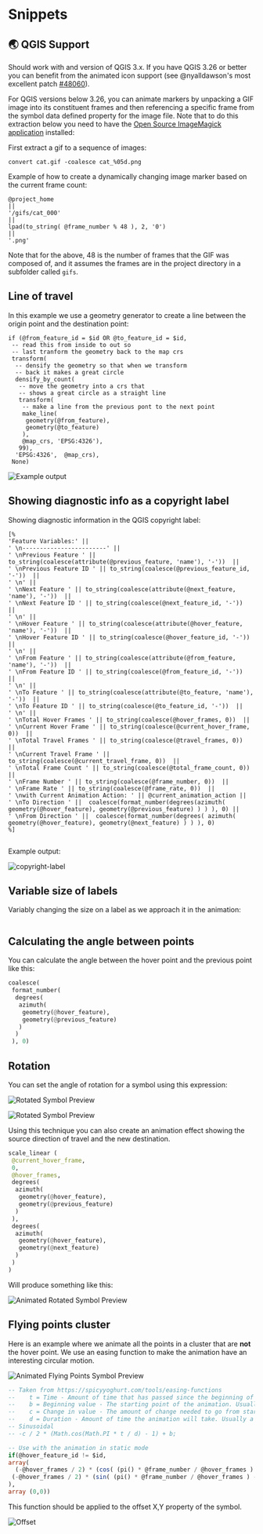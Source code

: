 # Snippets

## 🌏 QGIS Support

Should work with and version of QGIS 3.x. If you have QGIS 3.26 or better you can benefit from the animated icon support (see @nyalldawson's most excellent patch [#48060](https://github.com/qgis/QGIS/pull/48060)).

For QGIS versions below 3.26, you can animate markers by unpacking a GIF image into its constituent frames and then referencing a specific frame from the symbol data defined property for the image file. Note that to do this extraction below you need to have the [Open Source ImageMagick application](https://imagemagick.org/script/download.php) installed:

First extract a gif to a sequence of images:

```
convert cat.gif -coalesce cat_%05d.png
```

Example of how to create a dynamically changing image marker based on the current frame count:

```
@project_home 
||
'/gifs/cat_000'
|| 
lpad(to_string( @frame_number % 48 ), 2, '0')
|| 
'.png'
```

Note that for the above, 48 is the number of frames that the GIF was composed of, and it assumes the frames are in the project directory in a subfolder called ``gifs``.

## Line of travel

In this example we use a geometry generator to create a line between the origin point and the destination point:

```
if (@from_feature_id = $id OR @to_feature_id = $id,
 -- read this from inside to out so 
 -- last tranform the geometry back to the map crs
 transform( 
  -- densify the geometry so that when we transform
  -- back it makes a great circle
  densify_by_count(  
   -- move the geometry into a crs that 
   -- shows a great circle as a straight line
   transform( 
    -- make a line from the previous pont to the next point
    make_line( 
     geometry(@from_feature), 
     geometry(@to_feature)
    ),  
    @map_crs, 'EPSG:4326'),
   99), 
  'EPSG:4326',  @map_crs),
 None)
```

![Example output](img/make-line.png)

## Showing diagnostic info as a copyright label

Showing diagnostic information in the QGIS copyright label:

```
[%
'Feature Variables:' ||
' \n------------------------' ||
' \nPrevious Feature ' || to_string(coalesce(attribute(@previous_feature, 'name'), '-'))  ||
' \nPrevious Feature ID ' || to_string(coalesce(@previous_feature_id, '-'))  ||
' \n' ||
' \nNext Feature ' || to_string(coalesce(attribute(@next_feature, 'name'), '-'))  ||
' \nNext Feature ID ' || to_string(coalesce(@next_feature_id, '-'))  ||
' \n' ||
' \nHover Feature ' || to_string(coalesce(attribute(@hover_feature, 'name'), '-'))  ||
' \nHover Feature ID ' || to_string(coalesce(@hover_feature_id, '-'))  ||
' \n' ||
' \nFrom Feature ' || to_string(coalesce(attribute(@from_feature, 'name'), '-'))  ||
' \nFrom Feature ID ' || to_string(coalesce(@from_feature_id, '-'))  ||
' \n' ||
' \nTo Feature ' || to_string(coalesce(attribute(@to_feature, 'name'), '-'))  ||
' \nTo Feature ID ' || to_string(coalesce(@to_feature_id, '-'))  ||
' \n' ||
' \nTotal Hover Frames ' || to_string(coalesce(@hover_frames, 0))  ||
' \nCurrent Hover Frame ' || to_string(coalesce(@current_hover_frame, 0))  ||
' \nTotal Travel Frames ' || to_string(coalesce(@travel_frames, 0))  ||
' \nCurrent Travel Frame ' || to_string(coalesce(@current_travel_frame, 0))  ||
' \nTotal Frame Count ' || to_string(coalesce(@total_frame_count, 0))  ||
' \nFrame Number ' || to_string(coalesce(@frame_number, 0))  ||
' \nFrame Rate ' || to_string(coalesce(@frame_rate, 0))  ||
' \nwith Current Animation Action: ' || @current_animation_action ||
' \nTo Direction ' ||  coalesce(format_number(degrees(azimuth( geometry(@hover_feature), geometry(@previous_feature) ) ) ), 0) || 
' \nFrom Direction ' ||  coalesce(format_number(degrees( azimuth( geometry(@hover_feature), geometry(@next_feature) ) ) ), 0)
%]


```

Example output:

![copyright-label](https://user-images.githubusercontent.com/178003/161786902-04bb7fb7-d209-44cc-aaf0-bc80c6f9c130.gif)

## Variable size of labels

Variably changing the size on a label as we approach it in the animation:

```40 * ((@frame_number % @hover_frames) /  @hover_frames)
```

## Calculating the angle between points

You can calculate the angle between the hover point and the previous point like this:

```python
coalesce(
 format_number(
  degrees( 
   azimuth( 
    geometry(@hover_feature), 
    geometry(@previous_feature) 
   )
  )
 ), 0)
```

## Rotation

You can set the angle of rotation for a symbol using this expression:

![Rotated Symbol Preview](img/rotated-symbol-properties.png)

![Rotated Symbol Preview](img/rotated-symbol.png)

Using this technique you can also create an animation effect showing the source
direction of travel and the new destination.

```python
scale_linear (
 @current_hover_frame,
 0,
 @hover_frames,
 degrees( 
  azimuth( 
   geometry(@hover_feature), 
   geometry(@previous_feature) 
  )
 ),
 degrees( 
  azimuth( 
   geometry(@hover_feature), 
   geometry(@next_feature) 
  )
 )
)
```

Will produce something like this:

![Animated Rotated Symbol Preview](img/animated-rotating-symbol.gif)

## Flying points cluster

Here is an example where we animate all the points in a cluster that are **not** the hover point. We use an easing function to make the animation have an interesting circular motion.

![Animated Flying Points Symbol Preview](img/flying-points.gif)

```sql
-- Taken from https://spicyyoghurt.com/tools/easing-functions
--    t = Time - Amount of time that has passed since the beginning of the animation. Usually starts at 0 and is slowly increased using a game loop or other update function.
--    b = Beginning value - The starting point of the animation. Usually it's a static value, you can start at 0 for example.
--    c = Change in value - The amount of change needed to go from starting point to end point. It's also usually a static value.
--    d = Duration - Amount of time the animation will take. Usually a static value aswell.
-- Sinusoidal
-- -c / 2 * (Math.cos(Math.PI * t / d) - 1) + b;

-- Use with the animation in static mode
if(@hover_feature_id != $id,
array(
  (-@hover_frames / 2) * (cos( (pi() * @frame_number / @hover_frames ) - 1)) ,
 (-@hover_frames / 2) * (sin( (pi() * @frame_number / @hover_frames ) - 1)) 
),
array (0,0))

```

This function should be applied to the offset X,Y property of the symbol.

![Offset](img/marker-offset.png)
